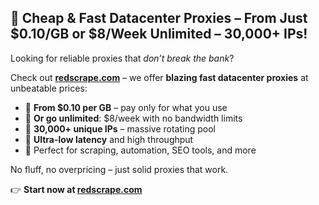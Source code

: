 ## 🚀 Cheap & Fast Datacenter Proxies – From Just $0.10/GB or $8/Week Unlimited – 30,000+ IPs!

Looking for reliable proxies that *don’t break the bank*?

Check out **[redscrape.com](https://redscrape.com)** – we offer **blazing fast datacenter proxies** at unbeatable prices:

- 🔹 **From $0.10 per GB** – pay only for what you use  
- 🔹 **Or go unlimited**: $8/week with no bandwidth limits  
- 🔹 **30,000+ unique IPs** – massive rotating pool  
- 🔹 **Ultra-low latency** and high throughput  
- 🔹 Perfect for scraping, automation, SEO tools, and more

No fluff, no overpricing – just solid proxies that work.

👉 **Start now at [redscrape.com](https://redscrape.com)**
